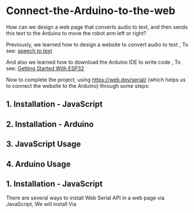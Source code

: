 # Connect-the-Arduino-to-the-web
How can we design a web page that converts audio to text, and then sends this text to the Arduino to move the robot arm left or right?

Previously, we learned how to design a website to convert audio to text , To see: [speech to text](https://github.com/alaserimaha/speech-to-text)

And also we learned how to download the Arduino IDE to write code , To see: [Getting Started With ESP32](https://github.com/alaserimaha/Getting-Started-With-ESP32)

Now to complete the project, using https://web.dev/serial/ (which helps us to connect the website to the Arduino) through some steps:

## 1. Installation - JavaScript
## 2. Installation - Arduino
## 3. JavaScript Usage
## 4. Arduino Usage

## 1. Installation - JavaScript
There are several ways to install Web Serial API in a web page via JavaScript,
We will install Via <script> tag

This is the easiest method to get you started immediately. Just include the script tag inside the <head> of your document and you're good to go:
       <script lang="text/javascript" src="https://unpkg.com/simple-web-serial@latest/dist/simple-serial.min.js"></script>




